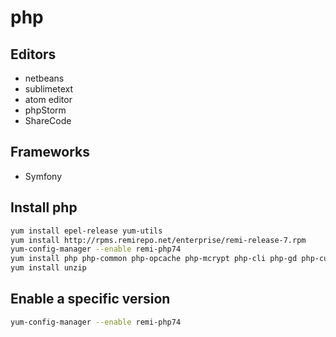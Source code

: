 # php


## Editors
* netbeans
* sublimetext
* atom editor
* phpStorm
* ShareCode

## Frameworks
* Symfony

## Install php

```bash
yum install epel-release yum-utils
yum install http://rpms.remirepo.net/enterprise/remi-release-7.rpm
yum-config-manager --enable remi-php74
yum install php php-common php-opcache php-mcrypt php-cli php-gd php-curl php-mysql php-zipstream php-zip
yum install unzip
```
## Enable a specific version

```bash
yum-config-manager --enable remi-php74
```
